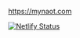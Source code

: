 https://mynaot.com

[![Netlify Status](https://api.netlify.com/api/v1/badges/80737787-4ddb-4b3c-a20a-42ce313cb385/deploy-status)](https://app.netlify.com/sites/naotdev/deploys)